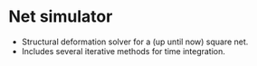 # Net simulator

- Structural deformation solver for a (up until now) square net.
- Includes several iterative methods for time integration.
